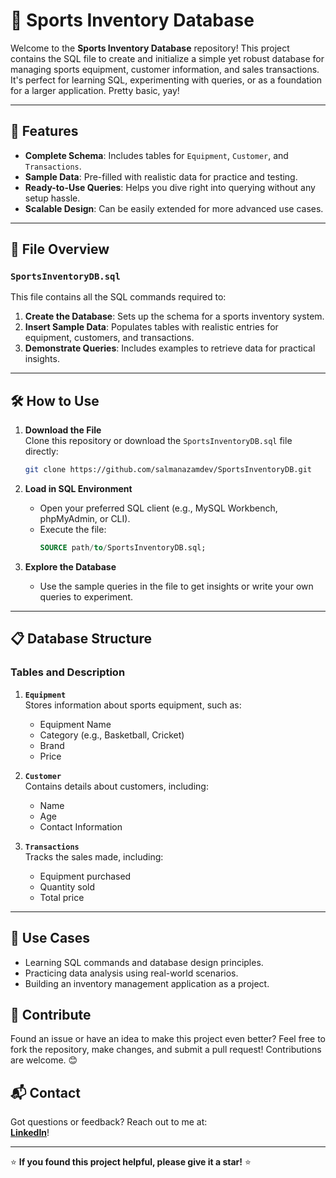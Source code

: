 # 🌟 Sports Inventory Database

 Welcome to the **Sports Inventory Database** repository! This project contains the SQL file to create and initialize a simple yet robust database for managing sports equipment, customer information, and sales transactions. It's perfect for learning SQL, experimenting with queries, or as a foundation for a larger application. Pretty basic, yay!

---

## 🚀 Features

- **Complete Schema**: Includes tables for `Equipment`, `Customer`, and `Transactions`.
- **Sample Data**: Pre-filled with realistic data for practice and testing.
- **Ready-to-Use Queries**: Helps you dive right into querying without any setup hassle.
- **Scalable Design**: Can be easily extended for more advanced use cases.

---

## 📂 File Overview

### `SportsInventoryDB.sql`  
This file contains all the SQL commands required to:
1. **Create the Database**: Sets up the schema for a sports inventory system.  
2. **Insert Sample Data**: Populates tables with realistic entries for equipment, customers, and transactions.  
3. **Demonstrate Queries**: Includes examples to retrieve data for practical insights.

---

## 🛠️ How to Use

1. **Download the File**  
   Clone this repository or download the `SportsInventoryDB.sql` file directly:
   ```bash
   git clone https://github.com/salmanazamdev/SportsInventoryDB.git

2. **Load in SQL Environment**
   - Open your preferred SQL client (e.g., MySQL Workbench, phpMyAdmin, or CLI).
   - Execute the file:
     ```sql
     SOURCE path/to/SportsInventoryDB.sql;
     ```

3. **Explore the Database**
   - Use the sample queries in the file to get insights or write your own queries to experiment.

---

## 📋 Database Structure

### Tables and Description

1. **`Equipment`**  
   Stores information about sports equipment, such as:
   - Equipment Name  
   - Category (e.g., Basketball, Cricket)  
   - Brand  
   - Price  

2. **`Customer`**  
   Contains details about customers, including:
   - Name  
   - Age  
   - Contact Information  

3. **`Transactions`**  
   Tracks the sales made, including:
   - Equipment purchased  
   - Quantity sold  
   - Total price  

---

## 🎯 Use Cases
- Learning SQL commands and database design principles.
- Practicing data analysis using real-world scenarios.
- Building an inventory management application as a project.

## 🙌 Contribute
Found an issue or have an idea to make this project even better? Feel free to fork the repository, make changes, and submit a pull request! Contributions are welcome. 😊

## 📬 Contact
Got questions or feedback? Reach out to me at:  
 **[LinkedIn](https://linkedin.com/in/salmanazamdev)**!

---

⭐ **If you found this project helpful, please give it a star!** ⭐

